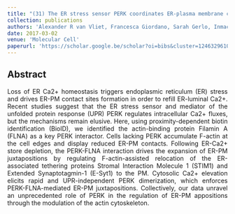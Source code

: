 ```yaml
---
title: "(31) The ER stress sensor PERK coordinates ER-plasma membrane contact site formation through interaction with filamin-A and F-actin remodeling"
collection: publications
authors: 'Alexander R van Vliet, Francesca Giordano, Sarah Gerlo, Inmaculada Segura, Sofie Van Eygen, Geert Molenberghs, Susana Rocha, Audrey Houcine, Rita Derua, Tom Verfaillie, Jeroen Vangindertael, Herlinde De Keersmaecker, Etienne Waelkens, Jan Tavernier, Johan Hofkens, Wim Annaert, Peter Carmeliet, Afshin Samali, Hideaki Mizuno, Patrizia Agostinis'
date: 2017-03-02
venue: 'Molecular Cell'
paperurl: 'https://scholar.google.be/scholar?oi=bibs&cluster=12463296102564186802&btnI=1&hl=en'
---
```


<h2> Abstract </h2>
<p align= "justify">
Loss of ER Ca2+ homeostasis triggers endoplasmic reticulum (ER) stress and drives ER-PM contact sites formation in order to refill ER-luminal Ca2+. Recent studies suggest that the ER stress sensor and mediator of the unfolded protein response (UPR) PERK regulates intracellular Ca2+ fluxes, but the mechanisms remain elusive. Here, using proximity-dependent biotin identification (BioID), we identified the actin-binding protein Filamin A (FLNA) as a key PERK interactor. Cells lacking PERK accumulate F-actin at the cell edges and display reduced ER-PM contacts. Following ER-Ca2+ store depletion, the PERK-FLNA interaction drives the expansion of ER-PM juxtapositions by regulating F-actin-assisted relocation of the ER-associated tethering proteins Stromal Interaction Molecule 1 (STIM1) and Extended Synaptotagmin-1 (E-Syt1) to the PM. Cytosolic Ca2+ elevation elicits rapid and UPR-independent PERK dimerization, which enforces PERK-FLNA-mediated ER-PM juxtapositions. Collectively, our data unravel an unprecedented role of PERK in the regulation of ER-PM appositions through the modulation of the actin cytoskeleton.
